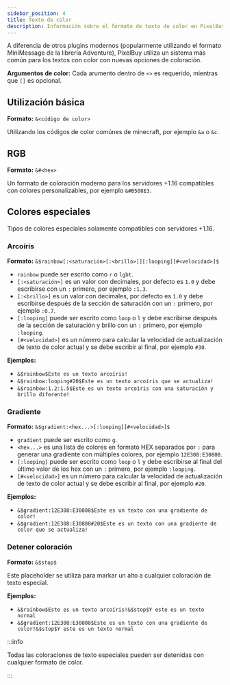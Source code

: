 ```yaml
---
sidebar_position: 4
title: Texto de color
description: Información sobre el formato de texto de color en PixelBuy.
---
```


A diferencia de otros plugins modernos (popularmente utilizando el formato MiniMessage de la librería Adventure), PixelBuy utiliza un sistema más común para los textos con color con nuevas opciones de coloración.

**Argumentos de color:** Cada arumento dentro de `<>` es requerido, mientras que `[]` es opcional.

## Utilización básica

**Formato:** `&<código de color>`

Utilizando los códigos de color comúnes de minecraft, por ejemplo `&a` o `&c`.

## RGB

**Formato:** `&#<hex>`

Un formato de coloración moderno para los servidores +1.16 compatibles con colores personalizables, por ejemplo `&#B508E3`.

## Colores especiales

Tipos de colores especiales solamente compatibles con servidores +1.16.

### Arcoíris

**Formato:** `&$rainbow[:<saturación>[:<brillo>]][:looping][#<velocidad>]$`

* `rainbow` puede ser escrito como `r` o `lgbt`.
* `[:<saturación>]` es un valor con decimales, por defecto es `1.0` y debe escribirse con un `:` primero, por ejemplo `:1.3`.
* `[:<brillo>]` es un valor con decimales, por defecto es `1.0` y debe escribirse después de la sección de saturación con un `:` primero, por ejemplo `:0.7`.
* `[:looping]` puede ser escrito como `loop` o `l` y debe escribirse después de la sección de saturación y brillo con un `:` primero, por ejemplo `:looping`.
* `[#<velocidad>]` es un número para calcular la velocidad de actualización de texto de color actual y se debe escribir al final, por ejemplo `#30`.

**Ejemplos:**

* `&$rainbow$Este es un texto arcoíris!`
* `&$rainbow:looping#20$Este es un texto arcoíris que se actualiza!`
* `&$rainbow:1.2:1.5$Este es un texto arcoíris con una saturación y brillo diferente!`

### Gradiente

**Formato:** `&$gradient:<hex...>[:looping][#<velocidad>]$`

* `gradient` puede ser escrito como `g`.
* `<hex...>` es una lista de colores en formato HEX separados por `:` para generar una gradiente con múltiples colores, por ejemplo `12E308:E30808`.
* `[:looping]` puede ser escrito como `loop` o `l` y debe escribirse al final del último valor de los hex con un `:` primero, por ejemplo `:looping`.
* `[#<velocidad>]` es un número para calcular la velocidad de actualización de texto de color actual y se debe escribir al final, por ejemplo `#20`.

**Ejemplos:**

* `&$gradient:12E308:E30808$Este es un texto con una gradiente de color!`
* `&$gradient:12E308:E30808#20$Este es un texto con una gradiente de color que se actualiza!`

### Detener coloración

**Formato:** `&$stop$`

Este placeholder se utiliza para markar un alto a cualquier coloración de texto especial.

**Ejemplos:**

* `&$rainbow$Este es un texto arcoíris!&$stop$Y este es un texto normal`
* `&$gradient:12E308:E30808$Este es un texto con una gradiente de color!&$stop$Y este es un texto normal`

:::info

Todas las coloraciones de texto especiales pueden ser detenidas con cualquier formato de color.

:::